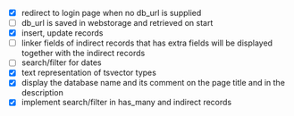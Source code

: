- [x] redirect to login page when no db_url is supplied
- [ ] db_url is saved in webstorage and retrieved on start
- [x] insert, update records
- [ ] linker fields of indirect records that has extra fields will be displayed together with the indirect records
- [ ] search/filter for dates
- [x] text representation of tsvector types
- [x] display the database name and its comment on the page title and in the description
- [x] implement search/filter in has_many and indirect records
